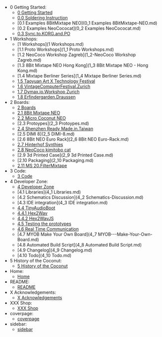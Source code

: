 - 0 Getting Started:
  - [0 Getting Started](0-Getting-Started.md)
  - [0.0 Soldering Instruction](0_0-Soldering-Instruction.md)
  - [0.1 Examples 8BitMixtape NEO](0_1 Examples 8BitMixtape-NEO.md)
  - [0.2 Examples NeoCococat](0_2 Examples NeoCococat.md)
  - [0.3 Sync.to.KORG.and.PO](0_3-Sync_to_KORG_and_PO.md)
- 1 Workshops:
  - [1 Workshops](1 Workshops.md)
  - [1.1 Proto Workshops](1_1 Proto Workshops.md)
  - [1.2 NeoCoco Workshop Zagreb](1_2-NeoCoco Workshop Zagreb.md)
  - [1.3 8Bit Mixtape NEO   Hong Kong](1_3 8Bit Mixtape NEO - Hong Kong.md)
  - [1.4 Mixtape Berliner Series](1_4 Mixtape Berliner Series.md)
  - [1.5 Taoyuan Art X Technology Festival](1_5-Taoyuan-Art-X-Technology-Festival.md)
  - [1.6 VintageComputerFestival.Zurich](1_6-VintageComputerFestival_Zurich.md)
  - [1.7 Dymax.io.Workshop Zurich](1_7-Dymax.io_Workshop-Zurich.md)
  - [1.8 Erfindergarden.Draussen](1_8-Erfindergarden_Draussen.md)
- 2 Boards:
  - [2 Boards](2-Boards.md)
  - [2.1 8Bit Mixtape NEO](2_1-8Bit-Mixtape-NEO.md)
  - [2.2 Micro Coconut NEO](2_2-Micro-Coconut-NEO.md)
  - [2.3 Protoypes](2_3 Protoypes.md)
  - [2.4 Shenzhen Ready Made.in.Taiwan](2_4-Shenzhen-Ready-Made_in_Taiwan.md)
  - [2.5 DIMI 8](2_5 DIMI-8.md)
  - [2.6 8Bit NEO Euro Rack](2_6 8Bit NEO Euro-Rack.md)
  - [2.7 Hinterhof Synthies](2_7-Hinterhof-Synthies.md)
  - [2.8 NeoCoco kimitobo cat](2_8-NeoCoco-kimitobo-cat.md)
  - [2.9 3d Printed Case](2_9 3d Printed Case.md)
  - [2.10 Packaging](2_10 Packaging.md)
  - [2.11 MS 20.FilterMixtape](2_11-MS-20_FilterMixtape.md)
- 3 Code:
  - [3 Code](3-Code.md)
- 4 Developer Zone:
  - [4 Developer Zone](4-Developer-Zone.md)
  - [4.1 Libraries](4_1 Libraries.md)
  - [4.2 Schematics Discussion](4_2 Schematics-Discussion.md)
  - [4.3 IDE integration](4_3 IDE integration.md)
  - [4.4 TinyAudioBoot](4_4-TinyAudioBoot.md)
  - [4.4.1 Hex2Wav](4_4.1-Hex2Wav.md)
  - [4.4.2 Hex2WavJS](4_4.2-Hex2WavJS.md)
  - [4.5 Testing the prototypes](4_5-Testing-the-prototypes.md)
  - [4.6 Real Time Communication](4_6-Real-Time-Communication.md)
  - [4.7 MYOB   Make Your Own Board](4_7 MYOB---Make-Your-Own-Board.md)
  - [4.8 Automated Build Script](4_8 Automated Build Script.md)
  - [4.9 Changelog](4_9 Changelog.md)
  - [4.10 Todo](4_10 Todo.md)
- 5 History of the Coconut:
  - [5 History of the Coconut](5-History-of-the-Coconut.md)
- Home:
  - [Home](Home.md)
- README:
  - [README](README.md)
- X Acknowledgements:
  - [X Acknowledgements](X-Acknowledgements.md)
- XXX Shop:
  - [XXX Shop](XXX-Shop.md)
- coverpage:
  - [coverpage](coverpage.md)
- sidebar:
  - [sidebar](sidebar.md)
